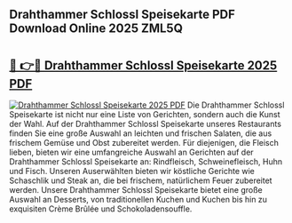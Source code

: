 ## Drahthammer Schlossl Speisekarte PDF Download Online 2025 ZML5Q

# <h2><a href="http://gc9jrqw.nevu.top/?p=Drahthammer+Schlossl+Speisekarte">🔗 👉🔴 Drahthammer Schlossl Speisekarte 2025 PDF</a></h2>

[![Drahthammer Schlossl Speisekarte 2025 PDF](https://i.imgur.com/dBaPXMq.png)](http://gc9jrqw.nevu.top/?p=Drahthammer+Schlossl+Speisekarte)
Die Drahthammer Schlossl Speisekarte ist nicht nur eine Liste von Gerichten, sondern auch die Kunst der Wahl. Auf der Drahthammer Schlossl Speisekarte unseres Restaurants finden Sie eine große Auswahl an leichten und frischen Salaten, die aus frischem Gemüse und Obst zubereitet werden. Für diejenigen, die Fleisch lieben, bieten wir eine umfangreiche Auswahl an Gerichten auf der Drahthammer Schlossl Speisekarte an: Rindfleisch, Schweinefleisch, Huhn und Fisch. Unseren Auserwählten bieten wir köstliche Gerichte wie Schaschlik und Steak an, die bei frischem, natürlichem Feuer zubereitet werden. Unsere Drahthammer Schlossl Speisekarte bietet eine große Auswahl an Desserts, von traditionellen Kuchen und Kuchen bis hin zu exquisiten Crème Brûlée und Schokoladensouffle.
